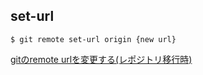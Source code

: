 ## set-url


```
$ git remote set-url origin {new url}
```

[gitのremote urlを変更する(レポジトリ移行時)](https://qiita.com/minoringo/items/917e325892733e0d606e)

